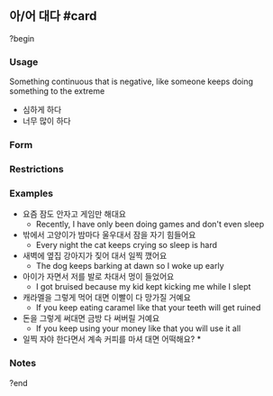 ## 아/어 대다 #card
?begin
### Usage
Something continuous that is negative, like someone keeps doing something to the extreme
- 심하게 하다
- 너무 많이 하다
### Form
### Restrictions
### Examples
* 요즘 잠도 안자고 게임만 해대요
	* Recently, I have only been doing games and don't even sleep
* 밖에서 고양이가 밤마다 울우대서 잠을 자기 힘들어요
	* Every night the cat keeps crying so sleep is hard
* 새벽에 옆집 강아지가 짖어 대서 일찍 깼어요
	* The dog keeps barking at dawn so I woke up early
* 아이가 자면서 저를 발로 차대서 멍이 들었어요
	* I got bruised because my kid kept kicking me while I slept
* 캐라멜을 그렇게 먹어 대면 이빨이 다 망가질 거예요
	* If you keep eating caramel like that your teeth will get ruined
* 돈을 그렇게 써대면 금방 다 써버릴 거예요
	* If you keep using your money like that you will use it all
* 일찍 자야 한다면서 계속 커피를 마셔 대면 어떡해요?
	* 
### Notes
?end
